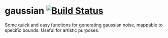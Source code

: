 # gaussian [![Build Status](https://travis-ci.org/mitchmindtree/gaussian.svg?branch=master)](https://travis-ci.org/mitchmindtree/gaussian)

Some quick and easy functions for generating gaussian noise, mappable to specific bounds. Useful for artistic purposes.
